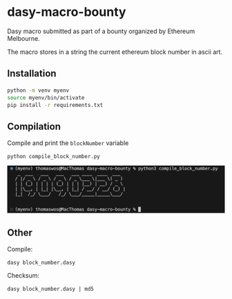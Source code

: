 # dasy-macro-bounty

Dasy macro submitted as part of a bounty organized by Ethereum Melbourne.

The macro stores in a string the current ethereum block number in ascii art.

## Installation

```bash
python -m venv myenv
source myenv/bin/activate
pip install -r requirements.txt
```

## Compilation

Compile and print the `blockNumber` variable

```
python compile_block_number.py
```

![screenshot](screenshot.png)

## Other

Compile:

```
dasy block_number.dasy
```

Checksum:

```
dasy block_number.dasy | md5
```
